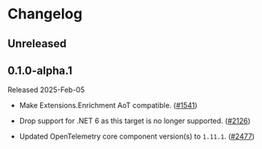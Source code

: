 # Changelog

## Unreleased

## 0.1.0-alpha.1

Released 2025-Feb-05

* Make Extensions.Enrichment AoT compatible.
  ([#1541](https://github.com/open-telemetry/opentelemetry-dotnet-contrib/pull/1541))

* Drop support for .NET 6 as this target is no longer supported.
  ([#2126](https://github.com/open-telemetry/opentelemetry-dotnet-contrib/pull/2126))

* Updated OpenTelemetry core component version(s) to `1.11.1`.
  ([#2477](https://github.com/open-telemetry/opentelemetry-dotnet-contrib/pull/2477))
